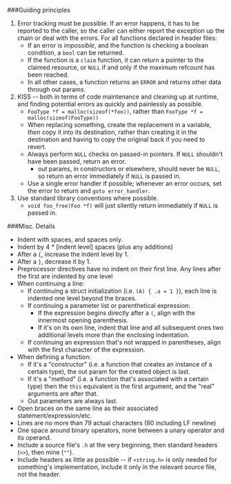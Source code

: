 ###Guiding principles

1. Error tracking must be possible. If an error happens, it has to be reported
   to the caller, so the caller can either report the exception up the chain
   or deal with the errors. For all functions declared in header files:
   * If an error is _impossible_, and the function is checking a boolean
     condition, a `bool` can be returned.
   * If the function is a `claim` function, it can return a pointer to the
     claimed resource, or `NULL` if and only if the maximum refcount has been
     reached.
   * In all other cases, a function returns an `ERROR` and returns other data
     through out params.
2. KISS -- both in terms of code maintenance and cleaning up at runtime, and
   finding potential errors as quickly and painlessly as possible.
    * `FooType *f = malloc(sizeof(*foo))`, rather than
      `FooType *f = malloc(sizeof(FooType))`
    * When replacing something, create the replacement in a variable, *then*
      copy it into its destination, rather than creating it in the destination
      and having to copy the original back if you need to revert.
    * Always perform `NULL` checks on passed-in pointers. If `NULL` shouldn't
      have been passed, return an error.
      * out params, in constructors or elsewhere, should never be `NULL`, so
        return an error immediately if `NULL` is passed in.
    * Use a single error handler if possible; whenever an error occurs, set
      the error to return and `goto error_handler`.
3. Use standard library conventions where possible.
    * `void foo_free(Foo *f)` will just silently return immediately if `NULL`
      is passed in.

###Misc. Details
* Indent with spaces, and spaces only.
* Indent by 4 * [indent level] spaces (plus any additions)
* After a `{`, increase the indent level by 1.
* After a `}`, decrease it by 1.
* Preprocessor directives have no indent on their first line. Any lines after
  the first are indented by one level
* When continuing a line:
  * If continuing a struct initialization (i.e. `(A) { .a = 1 }`), each line
    is indented one level beyond the braces.
  * If continuing a parameter list or parenthetical expression:
    * If the expression begins directly after a `(`, align with the innermost
      opening parenthesis.
    * If it's on its own line, indent that line and all subsequent ones two
      additional levels more than the enclosing indentation.
  * If continuing an expression that's not wrapped in parentheses, align with
    the first character of the expression.
* When defining a function:
  * If it's a "constructor" (i.e. a function that creates an instance of a
    certain type), the out param for the created object is last.
  * If it's a "method" (i.e. a function that's associated with a certain type)
    then the `this` equivalent is the first argument, and the "real" arguments
    are after that.
  * Out parameters are always last.
* Open braces on the same line as their associated statement/expression/etc.
* Lines are no more than 79 actual characters (80 including LF newline)
* One space around binary operators, none between a unary operator and its
  operand.
* Include a source file's `.h` at the very beginning, then standard headers
  (`<>`), then mine (`""`).
* Include headers as little as possible -- if `<string.h>` is only needed for
  something's implementation, include it only in the relevant source file, not
  the header.
